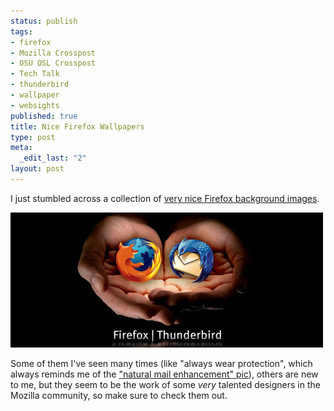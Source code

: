 ```yaml
--- 
status: publish
tags: 
- firefox
- Mozilla Crosspost
- OSU OSL Crosspost
- Tech Talk
- thunderbird
- wallpaper
- websights
published: true
title: Nice Firefox Wallpapers
type: post
meta: 
  _edit_last: "2"
layout: post
---
```

I just stumbled across a collection of <a href="http://www.hongkiat.com/blog/70-nice-and-beautiful-firefox-wallpapers/">very nice Firefox background images</a>.

<img src="/media/wp/2008/07/firefox-thunderbird.jpg" alt="" title="Firefox/Thunderbird Wallpaper" width="500" height="216" class="alignnone size-full wp-image-1338" />

Some of them I've seen many times (like "always wear protection", which always reminds me of the <a href="http://www.flickr.com/photos/factoryjoe/511867206/">"natural mail enhancement" pic</a>), others are new to me, but they seem to be the work of some <em>very</em> talented designers in the Mozilla community, so make sure to check them out.
